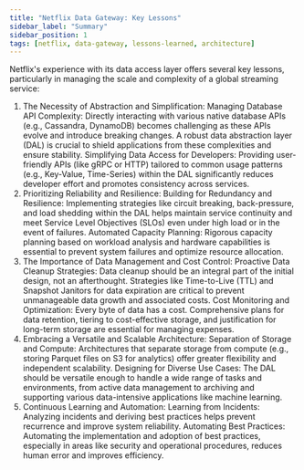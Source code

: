 ```yaml
---
title: "Netflix Data Gateway: Key Lessons"
sidebar_label: "Summary"
sidebar_position: 1
tags: [netflix, data-gateway, lessons-learned, architecture]
---
```


Netflix's experience with its data access layer offers several key lessons, particularly in managing the scale and complexity of a global streaming service:
1. The Necessity of Abstraction and Simplification:
Managing Database API Complexity: Directly interacting with various native database APIs (e.g., Cassandra, DynamoDB) becomes challenging as these APIs evolve and introduce breaking changes. A robust data abstraction layer (DAL) is crucial to shield applications from these complexities and ensure stability.
Simplifying Data Access for Developers: Providing user-friendly APIs (like gRPC or HTTP) tailored to common usage patterns (e.g., Key-Value, Time-Series) within the DAL significantly reduces developer effort and promotes consistency across services.
2. Prioritizing Reliability and Resilience:
Building for Redundancy and Resilience: Implementing strategies like circuit breaking, back-pressure, and load shedding within the DAL helps maintain service continuity and meet Service Level Objectives (SLOs) even under high load or in the event of failures.
Automated Capacity Planning: Rigorous capacity planning based on workload analysis and hardware capabilities is essential to prevent system failures and optimize resource allocation.
3. The Importance of Data Management and Cost Control:
Proactive Data Cleanup Strategies: Data cleanup should be an integral part of the initial design, not an afterthought. Strategies like Time-to-Live (TTL) and Snapshot Janitors for data expiration are critical to prevent unmanageable data growth and associated costs.
Cost Monitoring and Optimization: Every byte of data has a cost. Comprehensive plans for data retention, tiering to cost-effective storage, and justification for long-term storage are essential for managing expenses. 
4. Embracing a Versatile and Scalable Architecture:
Separation of Storage and Compute: Architectures that separate storage from compute (e.g., storing Parquet files on S3 for analytics) offer greater flexibility and independent scalability.
Designing for Diverse Use Cases: The DAL should be versatile enough to handle a wide range of tasks and environments, from active data management to archiving and supporting various data-intensive applications like machine learning. 
5. Continuous Learning and Automation:
Learning from Incidents: Analyzing incidents and deriving best practices helps prevent recurrence and improve system reliability.
Automating Best Practices: Automating the implementation and adoption of best practices, especially in areas like security and operational procedures, reduces human error and improves efficiency.
